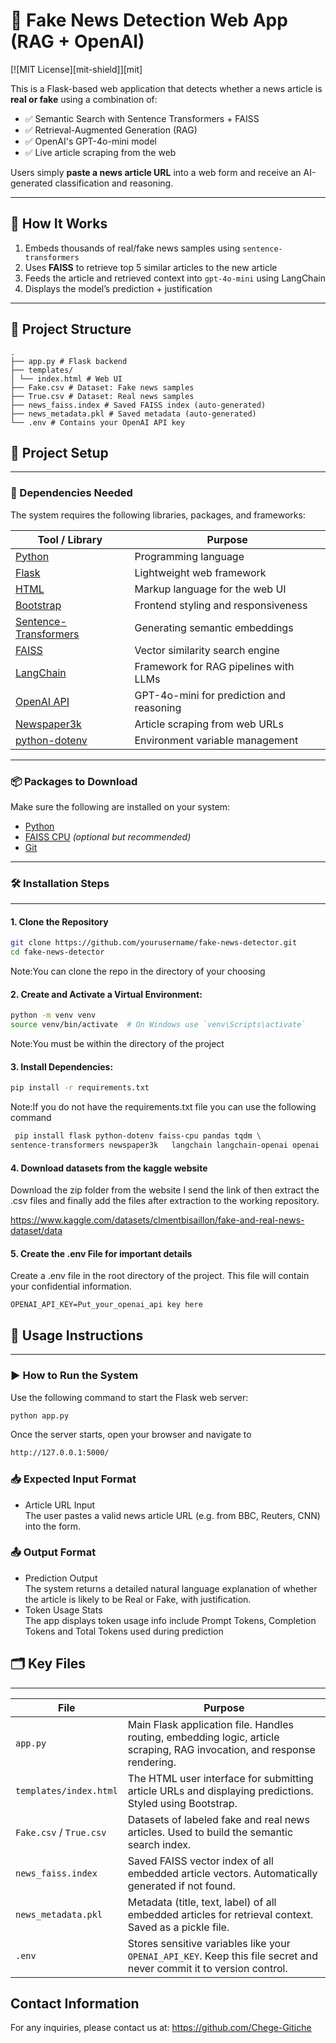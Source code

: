 # 📰 Fake News Detection Web App (RAG + OpenAI)
[![MIT License][mit-shield]][mit]

This is a Flask-based web application that detects whether a news article is **real or fake** using a combination of:

- ✅ Semantic Search with Sentence Transformers + FAISS  
- ✅ Retrieval-Augmented Generation (RAG)  
- ✅ OpenAI's GPT-4o-mini model  
- ✅ Live article scraping from the web

Users simply **paste a news article URL** into a web form and receive an AI-generated classification and reasoning.

---

## 🚀 How It Works

1. Embeds thousands of real/fake news samples using `sentence-transformers`  
2. Uses **FAISS** to retrieve top 5 similar articles to the new article  
3. Feeds the article and retrieved context into `gpt-4o-mini` using LangChain  
4. Displays the model’s prediction + justification

---

## 📁 Project Structure

```
.
├── app.py # Flask backend
├── templates/
│ └── index.html # Web UI
├── Fake.csv # Dataset: Fake news samples
├── True.csv # Dataset: Real news samples
├── news_faiss.index # Saved FAISS index (auto-generated)
├── news_metadata.pkl # Saved metadata (auto-generated)
└── .env # Contains your OpenAI API key

```

## 🚀 Project Setup

---

### 🧩 Dependencies Needed

The system requires the following libraries, packages, and frameworks:

| Tool / Library | Purpose |
|----------------|---------|
| [Python](https://www.python.org/) | Programming language |
| [Flask](https://flask.palletsprojects.com/) | Lightweight web framework |
| [HTML](https://developer.mozilla.org/en-US/docs/Web/HTML) | Markup language for the web UI |
| [Bootstrap](https://getbootstrap.com/) | Frontend styling and responsiveness |
| [Sentence-Transformers](https://www.sbert.net/) | Generating semantic embeddings |
| [FAISS](https://github.com/facebookresearch/faiss) | Vector similarity search engine |
| [LangChain](https://www.langchain.com/) | Framework for RAG pipelines with LLMs |
| [OpenAI API](https://platform.openai.com/) | GPT-4o-mini for prediction and reasoning |
| [Newspaper3k](https://newspaper.readthedocs.io/) | Article scraping from web URLs |
| [python-dotenv](https://pypi.org/project/python-dotenv/) | Environment variable management |

---

### 📦 Packages to Download

Make sure the following are installed on your system:

- [Python](https://www.python.org/downloads/)
- [FAISS CPU](https://github.com/facebookresearch/faiss) *(optional but recommended)*
- [Git](https://git-scm.com/downloads)

---

### 🛠 Installation Steps

---

#### 1. Clone the Repository

```bash
git clone https://github.com/yourusername/fake-news-detector.git
cd fake-news-detector
```

Note:You can clone the repo in the directory of your choosing
#### 2. **Create and Activate a Virtual Environment**:

```bash
python -m venv venv
source venv/bin/activate  # On Windows use `venv\Scripts\activate`
```

Note:You must be within the directory of the project
#### 3. **Install Dependencies**:

```bash
pip install -r requirements.txt
```

    
Note:If you do not have the requirements.txt file you can use the following command
    
```bash
 pip install flask python-dotenv faiss-cpu pandas tqdm \
sentence-transformers newspaper3k   langchain langchain-openai openai
```
#### 4. **Download datasets from the kaggle website**
Download the zip folder from the website I send the link of then extract the .csv files and finally add the files after extraction to the working repository.


https://www.kaggle.com/datasets/clmentbisaillon/fake-and-real-news-dataset/data


#### 5. **Create the .env File for important details**

   Create a .env file in the root directory of the project. This file will contain your confidential information. 

   ```
   OPENAI_API_KEY=Put_your_openai_api key here
   ```


## 📘 Usage Instructions

---

### ▶️ How to Run the System

Use the following command to start the Flask web server:

```bash
python app.py
```

Once the server starts, open your browser and navigate to

```bash
http://127.0.0.1:5000/
```
### 📥 Expected Input Format

- Article URL Input <br>
The user pastes a valid news article URL (e.g. from BBC, Reuters, CNN) into the form.

### 📤 Output Format

- Prediction Output <br>
The system returns a detailed natural language explanation of whether the article is likely to be Real or Fake, with justification.
- Token Usage Stats <br>
The app displays token usage info include Prompt Tokens, Completion Tokens and Total Tokens used during prediction
   
## 🗂️ Key Files

---

| File | Purpose |
|------|---------|
| `app.py` | Main Flask application file. Handles routing, embedding logic, article scraping, RAG invocation, and response rendering. |
| `templates/index.html` | The HTML user interface for submitting article URLs and displaying predictions. Styled using Bootstrap. |
| `Fake.csv` / `True.csv` | Datasets of labeled fake and real news articles. Used to build the semantic search index. |
| `news_faiss.index` | Saved FAISS vector index of all embedded article vectors. Automatically generated if not found. |
| `news_metadata.pkl` | Metadata (title, text, label) of all embedded articles for retrieval context. Saved as a pickle file. |
| `.env` | Stores sensitive variables like your `OPENAI_API_KEY`. Keep this file secret and never commit it to version control. |

## Contact Information

For any inquiries, please contact us at:
https://github.com/Chege-Gitiche
     